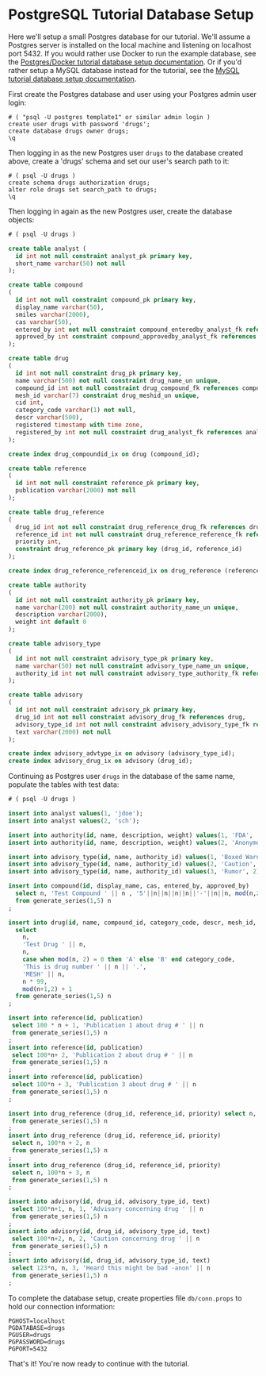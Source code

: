 # PostgreSQL Tutorial Database Setup

Here we'll setup a small Postgres database for our tutorial. We'll assume a Postgres server is installed on the
local machine and listening on localhost port 5432. If you would rather use Docker to run the example database,
see the [Postgres/Docker tutorial database setup documentation](tutorial-database-setup-pg-docker.md). Or if
you'd rather setup a MySQL database instead for the tutorial, see the
[MySQL tutorial database setup documentation](tutorial-database-setup-mysql.md).

First create the Postgres database and user using your Postgres admin user login:
```
# ( "psql -U postgres template1" or similar admin login )
create user drugs with password 'drugs';
create database drugs owner drugs;
\q
```

Then logging in as the new Postgres user `drugs` to the database created above, create a 'drugs' schema and
set our user's search path to it:
```
# ( psql -U drugs )
create schema drugs authorization drugs;
alter role drugs set search_path to drugs;
\q
```

Then logging in again as the new Postgres user, create the database objects:
```sql
# ( psql -U drugs )

create table analyst (
  id int not null constraint analyst_pk primary key,
  short_name varchar(50) not null
);

create table compound
(
  id int not null constraint compound_pk primary key,
  display_name varchar(50),
  smiles varchar(2000),
  cas varchar(50),
  entered_by int not null constraint compound_enteredby_analyst_fk references analyst,
  approved_by int constraint compound_approvedby_analyst_fk references analyst
);

create table drug
(
  id int not null constraint drug_pk primary key,
  name varchar(500) not null constraint drug_name_un unique,
  compound_id int not null constraint drug_compound_fk references compound,
  mesh_id varchar(7) constraint drug_meshid_un unique,
  cid int,
  category_code varchar(1) not null,
  descr varchar(500),
  registered timestamp with time zone,
  registered_by int not null constraint drug_analyst_fk references analyst
);

create index drug_compoundid_ix on drug (compound_id);

create table reference
(
  id int not null constraint reference_pk primary key,
  publication varchar(2000) not null
);

create table drug_reference
(
  drug_id int not null constraint drug_reference_drug_fk references drug,
  reference_id int not null constraint drug_reference_reference_fk references reference,
  priority int,
  constraint drug_reference_pk primary key (drug_id, reference_id)
);

create index drug_reference_referenceid_ix on drug_reference (reference_id);

create table authority
(
  id int not null constraint authority_pk primary key,
  name varchar(200) not null constraint authority_name_un unique,
  description varchar(2000),
  weight int default 0
);

create table advisory_type
(
  id int not null constraint advisory_type_pk primary key,
  name varchar(50) not null constraint advisory_type_name_un unique,
  authority_id int not null constraint advisory_type_authority_fk references authority
);

create table advisory
(
  id int not null constraint advisory_pk primary key,
  drug_id int not null constraint advisory_drug_fk references drug,
  advisory_type_id int not null constraint advisory_advisory_type_fk references advisory_type,
  text varchar(2000) not null
);

create index advisory_advtype_ix on advisory (advisory_type_id);
create index advisory_drug_ix on advisory (drug_id);
```

Continuing as Postgres user `drugs` in the database of the same name, populate the tables with test data:
```sql
# ( psql -U drugs )

insert into analyst values(1, 'jdoe');
insert into analyst values(2, 'sch');

insert into authority(id, name, description, weight) values(1, 'FDA', 'Food and Drug Administration', 100);
insert into authority(id, name, description, weight) values(2, 'Anonymous', 'Various People with Opinions', 0);

insert into advisory_type(id, name, authority_id) values(1, 'Boxed Warning', 1);
insert into advisory_type(id, name, authority_id) values(2, 'Caution', 1);
insert into advisory_type(id, name, authority_id) values(3, 'Rumor', 2);

insert into compound(id, display_name, cas, entered_by, approved_by)
  select n, 'Test Compound ' || n , '5'||n||n||n||n||'-'||n||n, mod(n,2)+1, mod(n+1,2) + 1
  from generate_series(1,5) n
;

insert into drug(id, name, compound_id, category_code, descr, mesh_id, cid, registered_by)
  select
    n,
    'Test Drug ' || n,
    n,
    case when mod(n, 2) = 0 then 'A' else 'B' end category_code,
    'This is drug number ' || n || '.',
    'MESH' || n,
    n * 99,
    mod(n+1,2) + 1
  from generate_series(1,5) n
;

insert into reference(id, publication)
 select 100 * n + 1, 'Publication 1 about drug # ' || n
 from generate_series(1,5) n
;
insert into reference(id, publication)
 select 100*n+ 2, 'Publication 2 about drug # ' || n
 from generate_series(1,5) n
;
insert into reference(id, publication)
 select 100*n + 3, 'Publication 3 about drug # ' || n
 from generate_series(1,5) n
;

insert into drug_reference (drug_id, reference_id, priority) select n, 100*n + 1, n
 from generate_series(1,5) n
;
insert into drug_reference (drug_id, reference_id, priority)
 select n, 100*n + 2, n
 from generate_series(1,5) n
;
insert into drug_reference (drug_id, reference_id, priority)
 select n, 100*n + 3, n
 from generate_series(1,5) n
;

insert into advisory(id, drug_id, advisory_type_id, text)
 select 100*n+1, n, 1, 'Advisory concerning drug ' || n
 from generate_series(1,5) n
;
insert into advisory(id, drug_id, advisory_type_id, text)
 select 100*n+2, n, 2, 'Caution concerning drug ' || n
 from generate_series(1,5) n
;
insert into advisory(id, drug_id, advisory_type_id, text)
 select 123*n, n, 3, 'Heard this might be bad -anon' || n
 from generate_series(1,5) n
;
```

To complete the database setup, create properties file `db/conn.props` to hold our connection information:

```console
PGHOST=localhost
PGDATABASE=drugs
PGUSER=drugs
PGPASSWORD=drugs
PGPORT=5432
```

That's it! You're now ready to continue with the tutorial.